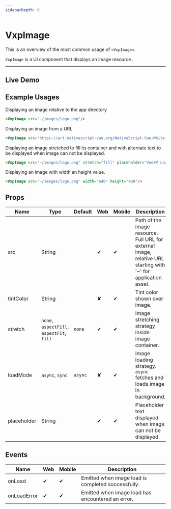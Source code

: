 ```yaml
---
sidebarDepth: 0
---
```


# VxpImage

This is an overview of the most common usage of `<VxpImage>`.

`VxpImage` is a UI component that displays an image resource .

---

## Live Demo

<DocExampleBox :liveDemoMode="true">
<ImageDoc />
</DocExampleBox>

## Example Usages

Displaying an image relative to the app directory

```html
<VxpImage src="~/images/logo.png"/>
```

Displaying an image from a URL

```html
<VxpImage src="https://art.nativescript-vue.org/NativeScript-Vue-White-Green.png"/>
```

Displaying an image stretched to fill its container and with alternate text to be displayed when image can not be displayed.

```html
<VxpImage src="~/images/logo.png" stretch="fill" placeholder="VueXP Logo"/>
```

Displaying an image with width an height value.

```html
<VxpImage src="~/images/logo.png" width="640" height="480"/>
```

## Props

| Name        | Type                                      | Default | Web | Mobile | Description |
| ----------- | ----------------------------------------- | ------- | --- | ------ | ----------- |
| src         | String                                    |         | ✔   | ✔      | Path of the image resource. Full URL for external image, relative URL starting with '~' for application asset. |
| tintColor   | String                                    |         | ✘   | ✔      | Tint color shown over image. |
| stretch     | `none`, `aspectFill`, `aspectFit`, `fill` | `none`  | ✔   | ✔      | Image stretching strategy inside image container. |
| loadMode    | `async`, `sync`                           | `async` | ✘   | ✔      | Image loading strategy. `async` fetches and loads image in background. |
| placeholder | String                                    |         | ✔   | ✔      | Placeholder text displayed when image can not be displayed. |



## Events

| Name        | Web | Mobile |  Description |
| ----------- | --- | ------ | ------------ |
| onLoad      | ✔   | ✔      | Emitted when image load is completed successfully. |
| onLoadError | ✔   | ✔      | Emitted when image load has encountered an error. |
